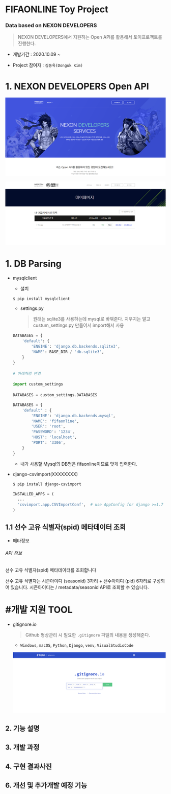 

# FIFAONLINE  Toy Project

### Data based on NEXON DEVELOPERS

> NEXON DEVELOPERS에서 지원하는 Open API를 활용해서 토이프로젝트를 진행한다.

- 개발기간 : 2020.10.09 ~

- Project 참여자 : `김동욱(Donguk Kim)` 



# 1. NEXON DEVELOPERS Open API



![image-20201009173412602](README.assets/image-20201009173412602.png)



![image-20201009173509144](README.assets/image-20201009173509144.png)

















# 1. DB Parsing



- mysqlclient

  - 설치

  ```bash
  $ pip install mysqlclient
  ```

  - settings.py

    > 원래는 sqlite3를 사용하는데 mysql로 바꿔준다. 지우지는 말고 custum_settings.py 만들어서 import해서 사용

  ```python
  DATABASES = {
      'default': {
          'ENGINE': 'django.db.backends.sqlite3',
          'NAME': BASE_DIR / 'db.sqlite3',
      }
  }
  
  # 아래처럼 변경
  
  import custom_settings
  
  DATABASES = custom_settings.DATABASES
  ```

  

  ```python
  DATABASES = {
      'default' : {
          'ENGINE': 'django.db.backends.mysql',    
          'NAME': 'fifaonline',                     
          'USER': 'root',                          
          'PASSWORD': '1234',                  
          'HOST': 'localhost',                     
          'PORT': '3306',                          
      }
  }
  ```

  - 내가 사용할 Mysql의 DB명은 fifaonline이므로 맞게 입력한다.







- django-csvimport(XXXXXXXX)

  ```bash
  $ pip install django-csvimport
  ```

  ```python
  INSTALLED_APPS = (
  	...
  	'csvimport.app.CSVImportConf',  # use AppConfig for django >=1.7 csvimport >=2.2
  )
  ```

  



## 1.1 선수 고유 식별자(spid) 메타데이터 조회



- 메타정보

###### API 정보

선수 고유 식별자(spid) 메타데이터를 조회합니다

선수 고유 식별자는 시즌아이디 (seasonid) 3자리 + 선수아이디 (pid) 6자리로 구성되어 있습니다.
시즌아이디는 / metadata/seasonid API로 조회할 수 있습니다.













































# #개발 지원 TOOL

- gitignore.io

  > Github 형상관리 시 필요한 `.gitignore` 파일의 내용을 생성해준다.

  - `Windows`, `macOS`, `Python`, `Django`, `venv`, `VisualStudioCode`

  ![image-20201009173151894](README.assets/image-20201009173151894.png)























## 2. 기능 설명







## 3. 개발 과정





## 4. 구현 결과사진

#### 



## 6. 개선 및 추가개발 예정 기능



